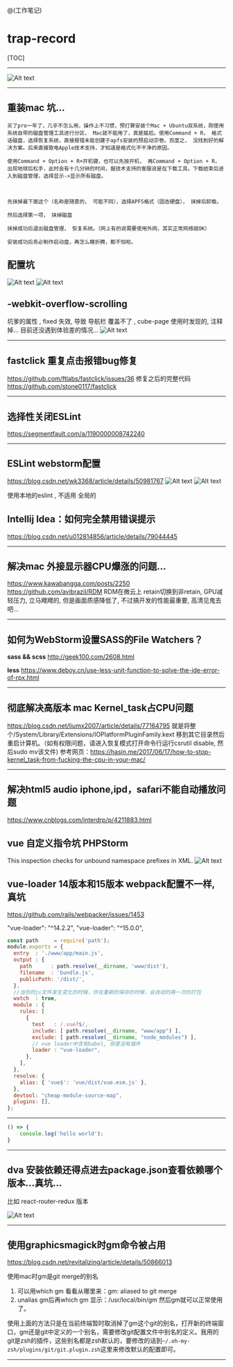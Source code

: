 @(工作笔记)

# trap-record

[TOC]

---

![Alt text](./download.png)


---

## 重装mac 坑...

```
买了pro一年了，几乎不怎么用，操作上不习惯，预打算安装个Mac + Ubuntu双系统，刚使用系统自带的磁盘管理工具进行分区， Mac就不能用了，真是尴尬。使用Command + R， 格式话磁盘，选择恢复系统，直接报错未能创建于apfs安装的预启动宗卷。百度之， 没找到好的解决方案。后来直接致电Apple技术支持，才知道是格式化不干净的原因。

使用Command + Option + R+开机键，也可以先按开机， 再Command + Option + R， 出现地球后松手，此时会有十几分钟的时间，据技术支持的客服说是在下载工具。下载结束后进入到磁盘管理，选择显示->显示所有磁盘。



先抹掉最下面这个（名称是随意的， 可能不同），选择APFS格式（固态硬盘）， 抹掉后卸载。

然后选择第一项， 抹掉磁盘

抹掉成功后退出磁盘管理， 恢复系统。（网上有的说需要使用外网，其实正常网络就OK）

安装成功后务必制作启动盘，再怎么瞎折腾，都不怕啦。
```


## 配置坑
![Alt text](./download-1.png)
![Alt text](./download-2.png)



## -webkit-overflow-scrolling
坑爹的属性 , fixed 失效, 导致 导航栏 覆盖不了 , cube-page 使用时发现的, 注释掉... 目前还没遇到体验差的情况...
![Alt text](./download-3.png)

---


## fastclick 重复点击报错bug修复
https://github.com/ftlabs/fastclick/issues/36
修复之后的完整代码
https://github.com/stone0117/fastclick

---

## 选择性关闭ESLint
https://segmentfault.com/a/1190000008742240

---

## ESLint webstorm配置
https://blog.csdn.net/wk3368/article/details/50981767
![Alt text](./download-4.png)
![Alt text](./download-5.png)

使用本地的eslint , 不适用 全局的

## Intellij Idea：如何完全禁用错误提示
https://blog.csdn.net/u012814856/article/details/79044445

---

## 解决mac 外接显示器CPU爆涨的问题...
https://www.kawabangga.com/posts/2250
https://github.com/avibrazil/RDM
RDM在微云上
retain切换到非retain, GPU减轻压力, 立马飕飕的, 但是画面质感降低了, 不过搞开发的性能最重要, 高清见鬼去吧...

---

## 如何为WebStorm设置SASS的File Watchers？
**sass && scss**
http://geek100.com/2608.html

**less**
https://www.deboy.cn/use-less-unit-function-to-solve-the-ide-error-of-rpx.html

---

## 彻底解决高版本 mac Kernel_task占CPU问题
https://blog.csdn.net/liumx2007/article/details/77164795
就是将整个/System/Library/Extensions/IOPlatformPluginFamily.kext 移到其它目录然后重启计算机。（如有权限问题，请进入恢复模式打开命令行运行csrutil disable, 然后sudo mv该文件)
参考网页：https://hasin.me/2017/06/17/how-to-stop-kernel_task-from-fucking-the-cpu-in-your-mac/

---


## 解决html5 audio iphone,ipd，safari不能自动播放问题
https://www.cnblogs.com/interdrp/p/4211883.html

## vue 自定义指令坑 PHPStorm
This inspection checks for unbound namespace prefixes in XML.
![Alt text](./download-6.png)


## vue-loader 14版本和15版本 webpack配置不一样, 真坑

https://github.com/rails/webpacker/issues/1453

"vue-loader": "^14.2.2",
"vue-loader": "^15.0.0",

```javascript
const path     = require('path');
module.exports = {
  entry  : './www/app/main.js',
  output : {
    path      : path.resolve(__dirname, 'www/dist'),
    filename  : 'bundle.js',
    publicPath: '/dist/',
  },
  //当你的js文件发生变化的时候，你在重新的保存的时候，会自动的再一次的打包
  watch  : true,
  module : {
    rules: [
      {
        test   : /.vue?$/,
        include: [ path.resolve(__dirname, "www/app") ],
        exclude: [ path.resolve(__dirname, "node_modules") ],
        // vue loader中含有babel, 但是没有插件
        loader : "vue-loader",
      },
    ],
  },
  resolve: {
    alias: { 'vue$': 'vue/dist/vue.esm.js' },
  },
  devtool: "cheap-module-source-map",
  plugins: [],
};
```

---

```javascript
() => {
	console.log('hello world');
}
```
---

## dva 安装依赖还得点进去package.json查看依赖哪个版本...真坑...

比如 react-router-redux 版本

![Alt text](./download-7.png)

---

## 使用graphicsmagick时gm命令被占用
https://blog.csdn.net/revitalizing/article/details/50866013

使用mac时gm是git merge的别名 
1. 可以用which gm 看看从哪里来：gm: aliased to git merge 
2. unalias gm后再which gm 显示：/usr/local/bin/gm 
然后gm就可以正常使用了。

使用上面的方法只是在当前终端暂时取消掉了gm这个git的别名，打开新的终端窗口，gm还是git中定义的一个别名，需要修改git配置文件中别名的定义。我用的git是zsh的插件，这些别名都是zsh默认的，要修改的话到`~/.oh-my-zsh/plugins/git/git.plugin.zsh`这里来修改默认的配置即可。

---

